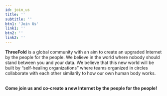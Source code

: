 ```yaml
---
id: join_us
title: ''
subtitle: ''
btn1: 'Join Us'
link1: ''
btn2: ''
link2: ''
---
```


**ThreeFold** is a global community with an aim to create an upgraded Internet by the people for the people. We believe in the world where nobody should stand between you and your data. We believe that this new world will be built by “self-healing organizations” where teams organized in circles collaborate with each other similarily to how our own human body works.
<br/>
<br/>

**Come join us and co-create a new Internet by the people for the people!**